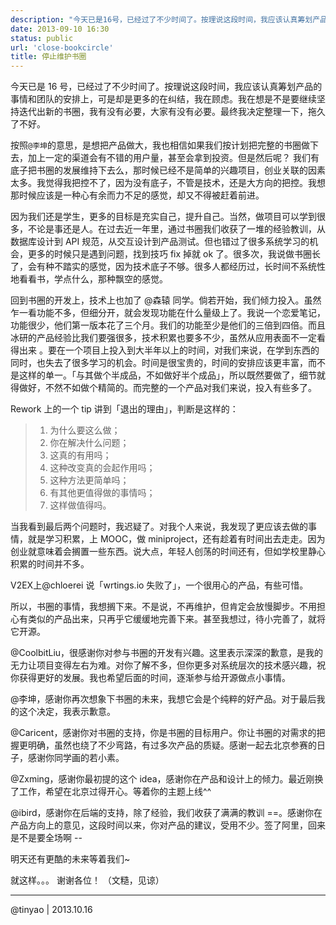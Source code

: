 ```yaml
---
description: "今天已是16号，已经过了不少时间了。按理说这段时间，我应该认真筹划产品的事情和团队的安排上，可是却是更多的在纠结，我在顾虑。我在想是不是要继续坚持迭代出新的书圈，我有没有必要，大家有没有必要。最终我决定整理一下，拖久了不好。"
date: 2013-09-10 16:30
status: public
url: 'close-bookcircle'
title: 停止维护书圈
---
```


今天已是 16 号，已经过了不少时间了。按理说这段时间，我应该认真筹划产品的事情和团队的安排上，可是却是更多的在纠结，我在顾虑。我在想是不是要继续坚持迭代出新的书圈，我有没有必要，大家有没有必要。最终我决定整理一下，拖久了不好。

按照`@李坤`的意思，是想把产品做大，我也相信如果我们按计划把完整的书圈做下去，加上一定的渠道会有不错的用户量，甚至会拿到投资。但是然后呢？ 我们有底子把书圈的发展维持下去么，那时候已经不是简单的兴趣项目，创业关联的因素太多。我觉得我把控不了，因为没有底子，不管是技术，还是大方向的把控。我想那时候应该是一种心有余而力不足的感觉，却又不得被赶着前进。

因为我们还是学生，更多的目标是充实自己，提升自己。当然，做项目可以学到很多，不论是事还是人。在过去近一年里，通过书圈我们收获了一堆的经验教训，从数据库设计到 API 规范，从交互设计到产品测试。但也错过了很多系统学习的机会，更多的时候只是遇到问题，找到技巧 fix 掉就 ok 了。很多次，我说做书圈长了，会有种不踏实的感觉，因为技术底子不够。很多人都经历过，长时间不系统性地看看书，学点什么，那种飘空的感觉。

回到书圈的开发上，技术上也加了 @森辕 同学。倘若开始，我们倾力投入。虽然乍一看功能不多，但细分开，就会发现功能在什么量级上了。我说一个恋爱笔记，功能很少，他们第一版本花了三个月。我们的功能至少是他们的三倍到四倍。而且冰研的产品经验比我们要强很多，技术积累也要多不少，虽然从应用表面不一定看得出来 。要在一个项目上投入到大半年以上的时间，对我们来说，在学到东西的同时，也失去了很多学习的机会。时间是很宝贵的，时间的安排应该更丰富，而不是这样的单一。「与其做个半成品，不如做好半个成品」，所以既然要做了，细节就得做好，不然不如做个精简的。而完整的一个产品对我们来说，投入有些多了。

Rework 上的一个 tip 讲到「退出的理由」，判断是这样的：

> 1. 为什么要这么做；
> 2. 你在解决什么问题；
> 3. 这真的有用吗； 
> 4. 这种改变真的会起作用吗； 
> 5. 这种方法更简单吗； 
> 6. 有其他更值得做的事情吗； 
> 7. 这样做值得吗。

当我看到最后两个问题时，我迟疑了。对我个人来说，我发现了更应该去做的事情，就是学习积累，上 MOOC，做 miniproject，还有趁着有时间出去走走。因为创业就意味着会搁置一些东西。说大点，年轻人创荡的时间还有，但如学校里静心积累的时间并不多。

V2EX上@chloerei 说「wrtings.io 失败了」，一个很用心的产品，有些可惜。

所以，书圈的事情，我想搁下来。不是说，不再维护，但肯定会放慢脚步。不用担心有类似的产品出来，只再乎它缓缓地完善下来。甚至我想过，待小完善了，就将它开源。

@CoolbitLiu，很感谢你对参与书圈的开发有兴趣。这里表示深深的歉意，是我的无力让项目变得左右为难。对你了解不多，但你更多对系统层次的技术感兴趣，祝你获得更好的发展。我也希望后面的时间，逐渐参与给开源做点小事情。

@李坤，感谢你再次想象下书圈的未来，我想它会是个纯粹的好产品。对于最后我的这个决定，我表示歉意。

@Caricent，感谢你对书圈的支持，你是书圈的目标用户。你让书圈的对需求的把握更明确，虽然也绕了不少弯路，有过多次产品的质疑。感谢一起去北京参赛的日子，感谢你同学画的若小素。

@Zxming，感谢你最初提的这个 idea，感谢你在产品和设计上的倾力。最近刚换了工作，希望在北京过得开心。等着你的主题上线^^

@ibird，感谢你在后端的支持，除了经验，我们收获了满满的教训 ==。感谢你在产品方向上的意见，这段时间以来，你对产品的建议，受用不少。签了阿里，回来是不是要全场啊 --

明天还有更酷的未来等着我们~ 

就这样。。。  谢谢各位！ （文糙，见谅） 

---

@tinyao  |  2013.10.16

